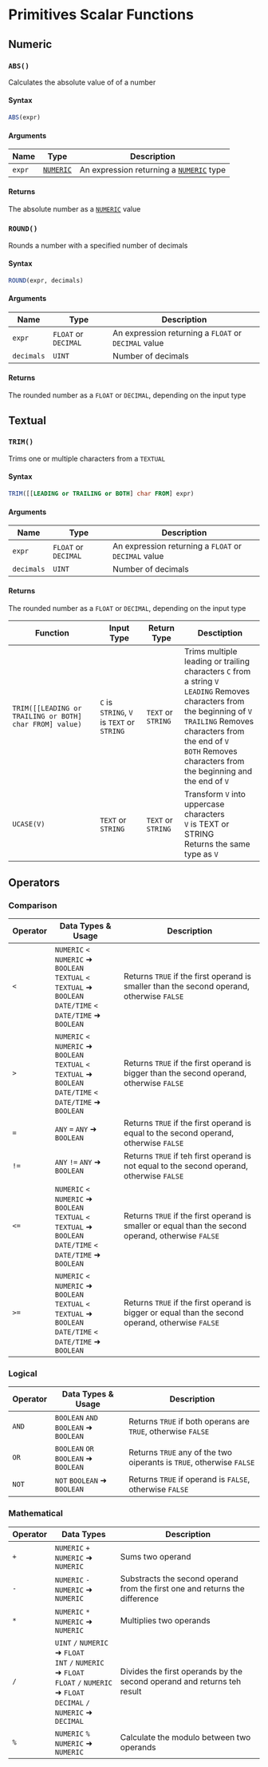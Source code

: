 # Primitives Scalar Functions

## Numeric

### `ABS()`
Calculates the absolute value of of a number

#### Syntax
```sql
ABS(expr) 
```
#### Arguments
| Name     | Type         | Description              |
|----------|--------------|--------------------------|
| `expr`  | [`NUMERIC`](/transforming-data/data-types#numeric-types-numeric)    | An expression returning a [`NUMERIC`](/transforming-data/data-types#numeric-types-numeric) type |

#### Returns
The absolute number as a [`NUMERIC`](/transforming-data/data-types#numeric-types-numeric) value


### `ROUND()`
Rounds a number with a specified number of decimals

#### Syntax
```sql
ROUND(expr, decimals) 
```
#### Arguments
| Name     | Type                   | Description              |
|----------|------------------------|--------------------------|
| `expr`   | `FLOAT` or `DECIMAL`   | An expression returning a `FLOAT` or `DECIMAL` value |
| `decimals`| `UINT`  | Number of decimals |

#### Returns
The rounded number as a `FLOAT` or `DECIMAL`, depending on the input type



## Textual

### `TRIM()`
Trims one or multiple characters from a `TEXTUAL`

#### Syntax
```sql
TRIM([[LEADING or TRAILING or BOTH] char FROM] expr)
```
#### Arguments
| Name     | Type                   | Description              |
|----------|------------------------|--------------------------|
| `expr`   | `FLOAT` or `DECIMAL`   | An expression returning a `FLOAT` or `DECIMAL` value |
| `decimals`| `UINT`  | Number of decimals |

#### Returns
The rounded number as a `FLOAT` or `DECIMAL`, depending on the input type






| Function                                                | Input Type                                 | Return Type        | Desctiption                                                                                                                                                                                                                                                    |
|---------------------------------------------------------|--------------------------------------------|--------------------|----------------------------------------------------------------------------------------------------------------------------------------------------------------------------------------------------------------------------------------------------------------|
| `TRIM([[LEADING or TRAILING or BOTH] char FROM] value)` | `C` is `STRING`, `V` is `TEXT` or `STRING` | `TEXT` or `STRING` | Trims multiple leading or trailing characters `C` from a string `V` <br />`LEADING` Removes characters from the beginning of `V` <br />`TRAILING` Removes characters from the end of `V` <br />`BOTH` Removes characters from the beginning and the end of `V` |
| `UCASE(V)`                                              | `TEXT` or `STRING`                         | `TEXT` or `STRING` | Transform `V` into uppercase characters <br /> `V` is TEXT or STRING <br /> Returns the same type as `V`                                                                                                                                                       |


## Operators

### Comparison

| Operator | Data Types & Usage                                                                                                      | Description                                                                                        |
|----------|-------------------------------------------------------------------------------------------------------------------------|----------------------------------------------------------------------------------------------------|
| `<`      | `NUMERIC` `<` `NUMERIC` ➜ `BOOLEAN`<br/>`TEXTUAL` `<` `TEXTUAL` ➜ `BOOLEAN`<br/>`DATE/TIME` `<` `DATE/TIME` ➜ `BOOLEAN` | Returns `TRUE` if the first operand is smaller than the second operand, otherwise `FALSE`          |
| `>`      | `NUMERIC` `<` `NUMERIC` ➜ `BOOLEAN`<br/>`TEXTUAL` `<` `TEXTUAL` ➜ `BOOLEAN`<br/>`DATE/TIME` `<` `DATE/TIME` ➜ `BOOLEAN` | Returns `TRUE` if the first operand is bigger than the second operand, otherwise `FALSE`           |
| `=`      | `ANY` `=` `ANY` ➜ `BOOLEAN`                                                                                             | Returns `TRUE` if the first operand is equal to the second operand, otherwise `FALSE`              |
| `!=`     | `ANY` `!=` `ANY` ➜ `BOOLEAN`                                                                                            | Returns `TRUE` if teh first operand is not equal to the second operand, otherwise `FALSE`          |
| `<=`     | `NUMERIC` `<` `NUMERIC` ➜ `BOOLEAN`<br/>`TEXTUAL` `<` `TEXTUAL` ➜ `BOOLEAN`<br/>`DATE/TIME` `<` `DATE/TIME` ➜ `BOOLEAN` | Returns `TRUE` if the first operand is smaller or equal than the second operand, otherwise `FALSE` |
| `>=`     | `NUMERIC` `<` `NUMERIC` ➜ `BOOLEAN`<br/>`TEXTUAL` `<` `TEXTUAL` ➜ `BOOLEAN`<br/>`DATE/TIME` `<` `DATE/TIME` ➜ `BOOLEAN` | Returns `TRUE` if the first operand is bigger or equal than the second operand, otherwise `FALSE`  |

### Logical

| Operator | Data Types & Usage                    | Description                                                          |
|----------|---------------------------------------|----------------------------------------------------------------------|
| `AND`    | `BOOLEAN` `AND` `BOOLEAN` ➜ `BOOLEAN` | Returns `TRUE` if both operans are `TRUE`, otherwise `FALSE`         |
| `OR`     | `BOOLEAN` `OR` `BOOLEAN` ➜ `BOOLEAN`  | Returns `TRUE` any of the two oiperants is `TRUE`, otherwise `FALSE` |
| `NOT`    | `NOT` `BOOLEAN` ➜ `BOOLEAN`           | Returns `TRUE` if operand is `FALSE`, otherwise `FALSE`              |

### Mathematical

| Operator | Data Types                                                                                                                                         | Description                                                                 |
|----------|----------------------------------------------------------------------------------------------------------------------------------------------------|-----------------------------------------------------------------------------|
| `+`      | `NUMERIC` `+` `NUMERIC` ➜ `NUMERIC`                                                                                                                | Sums two operand                                                            |
| `-`      | `NUMERIC` `-` `NUMERIC` ➜ `NUMERIC`                                                                                                                | Substracts the second operand from the first one and returns the difference |
| `*`      | `NUMERIC` `*` `NUMERIC` ➜ `NUMERIC`                                                                                                                | Multiplies two operands                                                     |
| `/`      | `UINT` `/` `NUMERIC` ➜ `FLOAT` <br/> `INT` `/` `NUMERIC` ➜ `FLOAT` <br/> `FLOAT` `/` `NUMERIC` ➜ `FLOAT` <br/> `DECIMAL` `/` `NUMERIC` ➜ `DECIMAL` | Divides the first operands by the second operand and returns teh result     |
| `%`      | `NUMERIC` `%` `NUMERIC` ➜ `NUMERIC`                                                                                                                | Calculate the modulo between two operands                                   |
